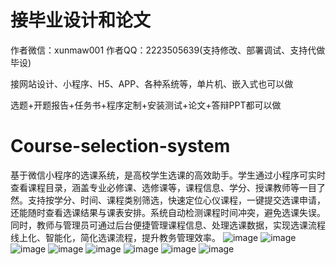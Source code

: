 # 接毕业设计和论文
作者微信：xunmaw001  作者QQ：2223505639(支持修改、部署调试、支持代做毕设)

接网站设计、小程序、H5、APP、各种系统等，单片机、嵌入式也可以做

选题+开题报告+任务书+程序定制+安装测试+论文+答辩PPT都可以做
# Course-selection-system
基于微信小程序的选课系统，是高校学生选课的高效助手。学生通过小程序可实时查看课程目录，涵盖专业必修课、选修课等，课程信息、学分、授课教师等一目了然。支持按学分、时间、课程类别筛选，快速定位心仪课程，一键提交选课申请，还能随时查看选课结果与课表安排。系统自动检测课程时间冲突，避免选课失误。同时，教师与管理员可通过后台便捷管理课程信息、处理选课数据，实现选课流程线上化、智能化，简化选课流程，提升教务管理效率。 
![image](https://github.com/user-attachments/assets/c0ea1d36-3de3-457f-b101-665995f52ed6)
![image](https://github.com/user-attachments/assets/f4f4cd22-563b-41f6-af09-ba01cb7822df)
![image](https://github.com/user-attachments/assets/19c07fb7-93f1-4e4b-b69e-ece245ae69b8)
![image](https://github.com/user-attachments/assets/80a5429e-5afc-4cc0-95bf-be7140dfe5df)
![image](https://github.com/user-attachments/assets/bd8824be-de98-4d97-947c-80502b87ba27)
![image](https://github.com/user-attachments/assets/08261f2b-1909-4ee4-9c2b-1378a7d97a5a)
![image](https://github.com/user-attachments/assets/7bf21fef-dfb3-468a-b834-b31cb1bd28f9)
![image](https://github.com/user-attachments/assets/0ba3b51f-d4e4-4c7e-8be6-0550fdb98f67)
